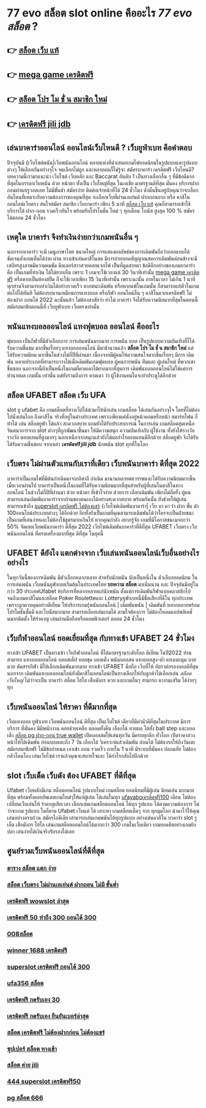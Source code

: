 # 77 evo สล็อต  slot online  คืออะไร ***77 evo สล็อต*** ?

## 👉 [สล็อต เว็บ แท้](https://member.mabet.net/?action=login)
## 👉 [mega game เครดิตฟรี](https://mabet.net/)
## 👉 [สล็อต โปร โม ชั่ น สมาชิก ใหม่](https://member.mabet.net/?action=login)
## 👉 [เครดิตฟรี jili jdb](https://mabet.net/credit-free-50/)

## เล่นบาคาร่าออนไลน์ ออนไลน์เว็บไหนดี ?  เว็บยูฟ่าเบท คือคำตอบ

ปัจจุบันมี {เว็บไซต์พนัน|เว็บพนันออนไลน์ หลายแห่งที่นำเสนอเกมไพ่ยอดนิยมในรูปแบบและรูปแบบต่างๆ ให้เลือกกันอย่างจุใจ จนเลือกไม่ถูก และหลายคนก็ไม่รู้จะ  สมัครบาคาร่า เครดิตฟรี เว็บไหนดี? บทความนี้เรามาแนะนำ เว็บไซต์ เว็บหลัก และ Baccarat อันดับ 1 เป็นทางเลือกอื่น ๆ ที่มีข้อดีมากที่สุดในบรรดาเว็บพนัน ด้วย หน้าตา ทั้งเป็น เว็บใหญ่ที่สุด   ในเอเชีย มาตรฐานดีที่สุด มั่นคง  บริการฝากถอนผ่านทรูวอลเลท ไม่มีขั้นต่ำ   สมัครง่าย ติดต่อเจ้าหน้าที่ได้ 24 ชั่วโมง  ดังนั้นขึ้นอยู่กับคุณว่าจะเลือกอันไหนที่เหมาะกับความต้องการของคุณที่สุด จะเลือกเว็บที่ผ่านเอเย่นต์ ฝากถอนยาก หรือ คาสิโนออนไลน์เว็บตรง สนใจสมัคร สมาชิก เว็บบาคาร่า  เพียง 5 นาที [สล็อต เว็บ แท้](https://mabet.net/) คุณก็สามารถเข้าใช้ บริการได้ ฝาก-ถอน รวดเร็วทันใจ พร้อมรับโปรโมชั่น ใหม่ ๆ ทุกเดือน โบนัส สูงสุด 100 % สมัคร ได้ตลอด 24 ชั่วโมง

##  เหตุใด บาคาร่า จึงทำเงินง่ายกว่าเกมพนันอื่น ๆ 

นอกจากบาคาร่า จะมี  เมนูภาษาไทย  ขนาดใหญ่ การแสดงผลลัพธ์ของการเดิมพันถือว่าออกแบบได้ชัดเจนสังเกตเห็นได้ง่าย ผ่าน ทางเข้าเล่นคาสิโนสด  มีการถ่ายทอดสัญญาณสดการเดิมพันค่อนข้างจะมีเสถียรสูงภาพมีความคมชัด ดีลเลอร์สาวสวยคอยแจกไพ่ เป็นที่ดูดสายตา ข้อดีอีกอย่างของเกมบาคาร่าคือ เป็นเกมที่ทำเงิน  ได้ไม่ยากเย็น  เพราะ 1 เกมจะใช้เวลาแต่ 30 วินาทีเท่านั้น [mega game เครดิตฟรี](https://member.mabet.net/?action=login) หรือหากเป็นห้องสปีด ก็จะใช้เวลาเพียง 15  วินาที่เท่านั้น เพราะฉะนั้น  ภายในเวลา ไม่เกิน 1 นาที ทุกท่านจึงสามารถทำเงินได้อย่างรวดเร็ว หากชนะเดิมพัน หรือหากแพ้ในเกมนั้น ก็สามารถแก้ตัวในเกมต่อไปได้ทันที ไม่ต้องรอนานเหมือนการแทงบอล หรือกีฬา ออนไลน์อื่น ๆ คาสิโนแจกเครดิตฟรี ไม่ต้องฝาก ถอนได้ 2022 ฉะนั้นแล้ว ไม่ต้องสงสัยว่า ทำไม่ บาคาร่า จึงได้รับความนิยมากที่สุดในตอนนี้ สมัครสมาชิกตอนนี้ที่  เว็บยูฟ่าเบท เว็บตรงเท่านั้น


## พนันแทงบอลออนไลน์   แทงฟุตบอล ออนไลน์ คืออะไร

ฟุตบอล  เป็นกีฬาที่มีตัวเลือกการ การเล่นพนันมากมาย การพนัน บอล  เป็นรูปแบบความบันเทิงที่ไได้รับความชื่นชม มากขึ้นเรื่อยๆ  แทงบอลออนไลน์  มีมาช้านานแล้ว **สล็อต โปร โม ชั่ น สมาชิก ใหม่** แต่ ได้รับความนิยม มากขึ้นในช่วงไม่กี่ปีที่ผ่านมา เนื่องจากมีผู้คนให้ความสนใจมากขึ้นเรื่อยๆ มีการ เดิมพัน หลายประเภทที่สามารถวางได้เมื่อเดิมพันเกมฟุตบอล   ผู้คนการพนัน ทีมและ ผู้เล่นใหม่ ที่พวกเขาชื่นชอบ นอกจากนี้ยังเป็นหนึ่งในเกมที่คาดเดาได้ยากมากที่สุดการ เดิมพันบอลออนไลน์ไม่ใช่แค่การทำนายผล เกมนั้น เท่านั้น แต่ยังรวมถึงการ คาดเดา ว่า ผู้ใช้งานคนใดจะทำประตูได้อีกด้วย

## สล็อต UFABET สล็อต   เว็บ UFA

 slot ยู ufabet  คือ  เกมสล็อตที่ทางเว็ปได้นำมาให้นักเล่น เกมสล็อต ได้เล่นกันอย่างจุใจ โดยที่ไม่ต้องไปนั่งเล่นไกล ถึงคาสิโน จริงที่อยู่ในต่างประเทศ เพราะเพียงแค่นั่งอยู่หน้าคอมหรือหน้า สมาร์ทโฟน ก็ ทำได้ เล่น สล็อตยูฟ่า ได้แล้ว สะดวกสบาย  แถมยังได้รับประสบการณ์ ในการเล่น เกมสล็อตสุดเหนือจินตนาการจาก slot ต่างๆที่ถูกพัฒนาขึ้นมา ให้มีความสนุก ความบันเทิงกับ ผู้ใช้งาน   ทั้งยังให้รางวัล รางวัล ตอบแทนที่สูงมากๆ นอกเหนือจากสนุกแล้วยังได้ผลกำไรตอบแทนดีอีกด้วย  สล็อตยูฟ่า จึงได้รับได้รับความชื่นชอบ จากเหล่า ***เครดิตฟรี jili jdb*** นักพนัน  slot  ทุกที่ในโลก


## เว็บตรง ไม่ผ่านตัวแทนกับเราที่เดียว  เว็บพนันบาคาร่า ดีที่สุด 2022 

บาคาร่าเป็นเกมไพ่ที่มีต้นกำเนิดมาจากอิตาลี กำเนิด มานานหลายศตวรรษและได้รับความนิยมมากขึ้นเมื่อเวลาผ่านไป บาคาร่าเป็นหนึ่งในเกมที่ได้รับความนิยมมากที่สุดสำหรับผู้ที่เล่นในคาสิโนทางออนไลน์ ในช่วงไม่กี่ปีที่ผ่านมา ด้วย    หน้าตา ที่เข้าใจง่าย ด้วยการ  เลือกเดิมพัน  เพียงไม่กี่ครั้ง ผู้คนสามารถเล่นเดิมพันบาคาร่าจากบ้านของตนเองได้อย่างสะดวกสบาย  พร้อมกันนั้น ยังช่วยให้ผู้เล่นสามารถเข้าถึง [superslot เครดิตฟรี ไม่ต้องแชร์](https://mabet.net/register/) {เว็บไซต์เดิมพันบาคาร่า| เว็บ บา คา ร่า ฝาก ขั้น ต่ํา 100ออนไลน์ประเภทต่างๆ ได้อีกด้วย อีกทั้งยังเป็นเกมที่คุณสามารถเดิมพันได้ว่าใครจะเป็นฝ่ายชนะ เป็นเกมที่เล่นง่ายและไม่ต้องใช้สูตรมากเกินไป หากคุณกำลัง  อยากรู้จัก เกมที่มีโอกาสชนะมากกว่า 50%  จัดเลยเว็บพนันบาคาร่า ดีที่สุด 2022  เว็บไซต์เดิมพันบาคาร่าที่ดีที่สุด UFABET เว็บตรง เว็บพนันออนไลน์ ที่ครบเครื่องมากที่สุด ดีที่สุด ในยุคนี้


## UFABET ดียังไง แตกต่างจาก เว็บเล่นพนันออนไลน์เว็บอื่นอย่างไรอย่างไร

 ในทุกวันนี้ของการเดิมพัน มีตัวเลือกหลากหลาย สำหรับนักพนัน  นับเป็นหนึ่งใน ตัวเลือกยอดนิยม ในการเล่นพนัน เว็บพนันยูฟ่าเบทเริ่มต้นในประเทศไทย **บทความ สล็อต** มาเนิ่นนาน และ ปัจจุบันมีอยู่ในกว่า 30 ประเทศUfabet ห้บริการที่หลากหลายแก่นักพนัน ตั้งแต่การเดิมพันกีฬาแบบคลาสสิกไปจนถึงเกมคาสิโนและสล็อต  Poker  Rouletteและ Lotteryยูฟ่าเบทนี้มีชื่อเสียงที่ดีใน ทุกประเทศ เพราะถูกควบคุมอย่างดีเยี่ยม ให้บริการเกม{พนันออนไลน์ | เดิมพันพนัน | เดิมพันที่ หลากหลายพร้อมโปรโมชั่นชั้นดี และโบนัสมากมาย สามารถเลือกเล่นเกมได้ ตามใจต้องการ  ไม่ต้องโหลดแอปพลิเคชั่นมากติดตั้ง ให้รำคาญ เล่นผ่านมือถือหรือคอมพิวเตอร์ ตลอด 24 ชั่วโมง 


##  เว็บกีฬาออนไลน์  ยอดเยี่ยมที่สุด  กับทางเข้า UFABET 24 ชั่วโมง

ทางเข้า UFABET เป็นทางเข้า  เว็บกีฬาออนไลน์  ที่ได้มาตรฐานระดับโลก ดีเยี่ยม ในปี2022 ท่านสามารถ แทงบอลออนไลน์ บอลสเต็ป บอลชุด บอลเต็ง พนันบอลสด แทงบอลสูง-ต่ำ แทงเตะมุม บาส มวย คัดสรรกีฬา มีให้เลือกเดิมพันมากมาย  ทางเข้า UFABET มือถือ เว็บที่ให้ อัตราต่อรองบอลดีที่สุด นอกจาก เดิมพันแทงบอลออนไลน์ยังมีคาสิโนออนไลน์เป็นทางเลือกให้กับลูกค้าได้เลือกเล่น *สล็อต เว็บใหญ่* ไม่ว่าจะเป็น บาคาร่า สล็อต ไฮโล เสือมังกร หวย และเกมอื่นๆ สามารถ  หางานเสริม ได้ง่ายๆทุก

##  เว็บพนันออนไลน์  ให้ราคา  ที่ดีมากที่สุด  

เว็บแทงบอล  ยูฟ่าเบท   เว็บพนันออนไลน์ ดีที่สุด  เป็นเว็บไซต์ เดียวที่มีค่าน้ำดีที่สุดในประเทศ มีการบริการ ที่มั่นคง มีมีพนักงาน คอยช่วยเหลือ ตลอดทั้งคืน   เลือกได้  ทายผล ได้ทั้ง ball step และบอลเต็ง [สล็อต pg ฝาก-ถอน true wallet](https://mabet.net/)  เปิดบอลสดให้เล่นทุกวัน มีครบทุกลีก ทั่วโลก เปิดราคาล่วงหน้าให้ได้เดิมพัน ก่อนบอลเตะถึง 7 วัน   เลือกได้ วิเคราะห์แล้วเดิมพัน ก่อนได้ ไม่ต้องรอให้ถึงวันเตะ สมัครสมาชิกฟรี  ไม่มีข้อกำหนด    เอาเข้า ถอน  รวดเร็ว ภายใน 1 นาที มีระบบที่มั่นคง ปลอดภัย ไม่ต้องกลัวโดนโกง เล่นเว็บไซต์ เราแล้วคุณจะสบายใจและ ได้กำไรกลับไปอีกด้วย

##  slot  เว็บเด็ด เว็บดัง ต้อง  UFABET ที่ดีที่สุด

 Ufabet เว็บหลักมีเกม สล็อตออนไลน์ รูปแบบใหม่ เกมสล็อต ยอดนิยมที่มีผู้เล่น นิยมเล่น มากมายที่สุด  พร้อมทั้งคอยอัพเดทเกมใหม่ๆให้แก่ผู้เล่น ได้เล่นในทุก [ufayaboเครดิตฟรี100](https://bio.link/tisawago) เดือน  ไม่ต้องเปลี่ยนเว็บเล่นให้ รำคาญเสียเวลา เลือกเล่นเกมสล็อตออนไลน์ ได้ทุก รูปแบบ ได้ตามความต้องการ  ไม่ว่าจะเกม รูปแบบ ใดก็ตาม  Ufabet เว็บแม่ ได้ เสาะหา เกมสล็อตเด็ดๆ จาก ทุกมุมโลก  นำมาไว้ให้คุณเล่นอย่างครบถ้วน  สมัครไอดีเดียวสามารถเล่นเกมพนันได้ทุกรูปแบบ  อย่างเช่นคาสิโน บาคาร่า  slot  รูเล็ต เสือมังกร ไฮโล เล่นเกมสล็อตออนไลน์ได้มากกว่า 300 เกมในเว็บเดียว เกมยอดฮิตอย่างเกมยิงปลา เล่นง่ายได้เงินจริงรับรองได้เลย


## ศูนย์รวมเว็บพนันออนไลน์ที่ดีที่สุด

### [ตาราง สล็อต แตก ง่าย](https://atom.io/themes/สมัคร%20Slot%20PG%20สล็อต%20เว็บตรงไม่ผ่านเอเย่นต์ไม่มีขั้นต่ํา%20วอเลท%20008%20สล็อต%2020%20รับ%20100%20เว็บตรง100%)
### [สล็อต เว็บตรง ไม่ผ่านเอเย่นต์ ฝากถอน ไม่มี ขั้นต่ำ](https://atom.io/themes/สมัคร%20Slot%20PG%20เครดิตฟรี50ไม่ต้องฝากไม่ต้องแชร์%20แค่สมัคร%20008%20สล็อต%2020%20รับ%20100%20เว็บตรง100%)
### [เครดิตฟรี wowslot ล่าสุด](https://atom.io/themes/สมัคร%20Slot%20PG%20588ws%20เครดิตฟรี%20008%20สล็อต%2020%20รับ%20100%20เว็บตรง100%)
### [เครดิตฟรี 50 ทำถึง 300 ถอนได้ 300](https://atom.io/themes/สมัคร%20Slot%20PG%20888%20สล็อต%20008%20สล็อต%2020%20รับ%20100%20เว็บตรง100%)
### [008สล็อต](https://atom.io/themes/สมัคร%20Slot%20PG%20เครดิตฟรี300%20008%20สล็อต%2020%20รับ%20100%20เว็บตรง100%)
### [winner 1688 เครดิตฟรี](https://atom.io/themes/สมัคร%20Slot%20PG%20สล็อต%20mgm%20008%20สล็อต%2020%20รับ%20100%20เว็บตรง100%)
### [superslot เครดิตฟรี ถอนได้ 300](https://atom.io/themes/สมัคร%20Slot%20PG%20สล็อต%20นีโม่%20008%20สล็อต%2020%20รับ%20100%20เว็บตรง100%)
### [ufa356 สล็อต](https://atom.io/themes/สมัคร%20Slot%20PG%20superslot%20v9v9%20เครดิตฟรี%2050%20008%20สล็อต%2020%20รับ%20100%20เว็บตรง100%)
### [เครดิตฟรี กดรับเอง 30](https://atom.io/themes/สมัคร%20Slot%20PG%20สล็อต%20pg%20ที่ดีที่สุด%20008%20สล็อต%2020%20รับ%20100%20เว็บตรง100%)
### [เครดิตฟรี กดรับเอง ยืนยันเบอร์ล่าสุด](https://atom.io/themes/สมัคร%20Slot%20PG%20สล็อต%20true%20wallet%20008%20สล็อต%2020%20รับ%20100%20เว็บตรง100%)
### [สล็อต เครดิตฟรี ไม่ต้องฝากก่อน ไม่ต้องแชร์](https://atom.io/themes/สมัคร%20Slot%20PG%20สล็อต%20รอยัล%20008%20สล็อต%2020%20รับ%20100%20เว็บตรง100%)
### [ซุปเปอร์ สล็อต ทางเข้า](https://atom.io/themes/สมัคร%20Slot%20PG%20สล็อต%20ยู%20ฟ่า%20เว็บ%20ตรง%20008%20สล็อต%2020%20รับ%20100%20เว็บตรง100%)
### [สล็อต ค่าย jili](https://atom.io/themes/สมัคร%20Slot%20PG%20เครดิตฟรี%2050%20ทำ%20เทิ%20ร์%20น.%201%20เท่า%20008%20สล็อต%2020%20รับ%20100%20เว็บตรง100%)
### [444 superslot เครดิตฟรี50](https://atom.io/themes/สมัคร%20Slot%20PG%20สล็อต%20xoz%20008%20สล็อต%2020%20รับ%20100%20เว็บตรง100%)
### [pg สล็อต 666](https://atom.io/themes/สมัคร%20Slot%20PG%20sky%20sports%20สล็อต%20008%20สล็อต%2020%20รับ%20100%20เว็บตรง100%)